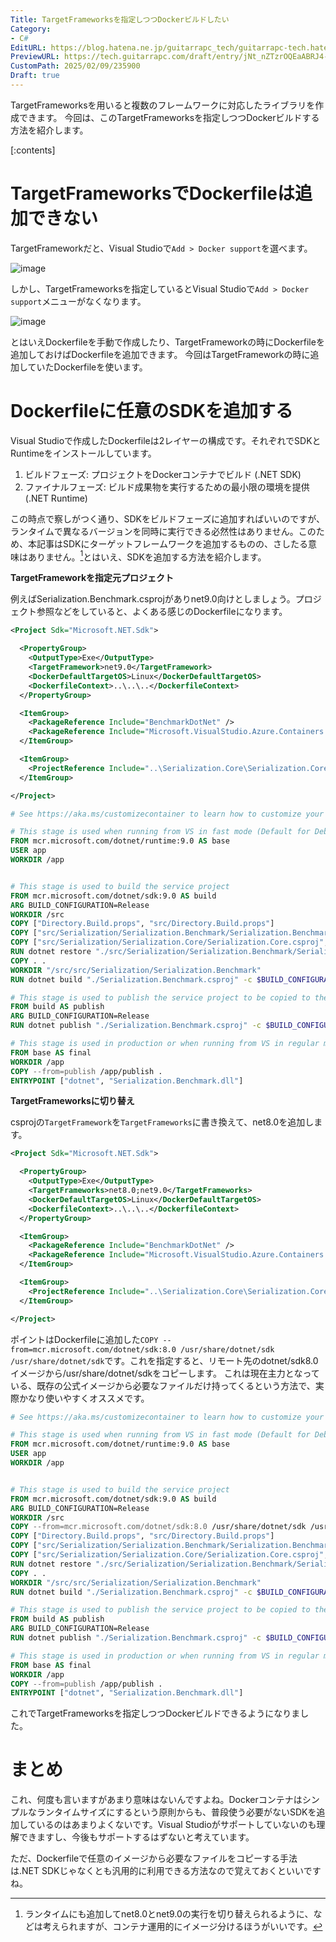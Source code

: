 ```yaml
---
Title: TargetFrameworksを指定しつつDockerビルドしたい
Category:
- C#
EditURL: https://blog.hatena.ne.jp/guitarrapc_tech/guitarrapc-tech.hatenablog.com/atom/entry/6802418398327899808
PreviewURL: https://tech.guitarrapc.com/draft/entry/jNt_nZTzrOQEaABRJ4-MSW56vEU
CustomPath: 2025/02/09/235900
Draft: true
---
```


TargetFrameworksを用いると複数のフレームワークに対応したライブラリを作成できます。
今回は、このTargetFrameworksを指定しつつDockerビルドする方法を紹介します。

[:contents]

# TargetFrameworksでDockerfileは追加できない

TargetFrameworkだと、Visual Studioで`Add > Docker support`を選べます。

![image](https://github.com/user-attachments/assets/e0c48628-4d61-4613-a548-440ae9728839)

しかし、TargetFrameworksを指定しているとVisual Studioで`Add > Docker support`メニューがなくなります。

![image](https://github.com/user-attachments/assets/0f71efc2-ef45-4b48-bd4d-25748391f02e)

とはいえDockerfileを手動で作成したり、TargetFrameworkの時にDockerfileを追加しておけばDockerfileを追加できます。
今回はTargetFrameworkの時に追加していたDockerfileを使います。

# Dockerfileに任意のSDKを追加する

Visual Studioで作成したDockerfileは2レイヤーの構成です。それぞれでSDKとRuntimeをインストールしています。

1. ビルドフェーズ: プロジェクトをDockerコンテナでビルド (.NET SDK)
2. ファイナルフェーズ: ビルド成果物を実行するための最小限の環境を提供 (.NET Runtime)

この時点で察しがつく通り、SDKをビルドフェーズに追加すればいいのですが、ランタイムで異なるバージョンを同時に実行できる必然性はありません。このため、本記事はSDKにターゲットフレームワークを追加するものの、さしたる意味はありません。[^1]とはいえ、SDKを追加する方法を紹介します。

**TargetFrameworkを指定元プロジェクト**

例えばSerialization.Benchmark.csprojがありnet9.0向けとしましょう。プロジェクト参照などをしていると、よくある感じのDockerfileになります。

```xml
<Project Sdk="Microsoft.NET.Sdk">

  <PropertyGroup>
    <OutputType>Exe</OutputType>
    <TargetFramework>net9.0</TargetFramework>
    <DockerDefaultTargetOS>Linux</DockerDefaultTargetOS>
    <DockerfileContext>..\..\..</DockerfileContext>
  </PropertyGroup>

  <ItemGroup>
    <PackageReference Include="BenchmarkDotNet" />
    <PackageReference Include="Microsoft.VisualStudio.Azure.Containers.Tools.Targets" />
  </ItemGroup>

  <ItemGroup>
    <ProjectReference Include="..\Serialization.Core\Serialization.Core.csproj" />
  </ItemGroup>

</Project>

```

```dockerfile
# See https://aka.ms/customizecontainer to learn how to customize your debug container and how Visual Studio uses this Dockerfile to build your images for faster debugging.

# This stage is used when running from VS in fast mode (Default for Debug configuration)
FROM mcr.microsoft.com/dotnet/runtime:9.0 AS base
USER app
WORKDIR /app


# This stage is used to build the service project
FROM mcr.microsoft.com/dotnet/sdk:9.0 AS build
ARG BUILD_CONFIGURATION=Release
WORKDIR /src
COPY ["Directory.Build.props", "src/Directory.Build.props"]
COPY ["src/Serialization/Serialization.Benchmark/Serialization.Benchmark.csproj", "src/Serialization/Serialization.Benchmark/"]
COPY ["src/Serialization/Serialization.Core/Serialization.Core.csproj", "src/Serialization/Serialization.Core/"]
RUN dotnet restore "./src/Serialization/Serialization.Benchmark/Serialization.Benchmark.csproj"
COPY . .
WORKDIR "/src/src/Serialization/Serialization.Benchmark"
RUN dotnet build "./Serialization.Benchmark.csproj" -c $BUILD_CONFIGURATION -o /app/build -f net9.0

# This stage is used to publish the service project to be copied to the final stage
FROM build AS publish
ARG BUILD_CONFIGURATION=Release
RUN dotnet publish "./Serialization.Benchmark.csproj" -c $BUILD_CONFIGURATION -o /app/publish /p:UseAppHost=false -f net9.0

# This stage is used in production or when running from VS in regular mode (Default when not using the Debug configuration)
FROM base AS final
WORKDIR /app
COPY --from=publish /app/publish .
ENTRYPOINT ["dotnet", "Serialization.Benchmark.dll"]
```

**TargetFrameworksに切り替え**

csprojの`TargetFramework`を`TargetFrameworks`に書き換えて、net8.0を追加します。

```xml
<Project Sdk="Microsoft.NET.Sdk">

  <PropertyGroup>
    <OutputType>Exe</OutputType>
    <TargetFrameworks>net8.0;net9.0</TargetFrameworks>
    <DockerDefaultTargetOS>Linux</DockerDefaultTargetOS>
    <DockerfileContext>..\..\..</DockerfileContext>
  </PropertyGroup>

  <ItemGroup>
    <PackageReference Include="BenchmarkDotNet" />
    <PackageReference Include="Microsoft.VisualStudio.Azure.Containers.Tools.Targets" />
  </ItemGroup>

  <ItemGroup>
    <ProjectReference Include="..\Serialization.Core\Serialization.Core.csproj" />
  </ItemGroup>

</Project>

```

ポイントはDockerfileに追加した`COPY --from=mcr.microsoft.com/dotnet/sdk:8.0 /usr/share/dotnet/sdk /usr/share/dotnet/sdk`です。これを指定すると、リモート先のdotnet/sdk8.0イメージから/usr/share/dotnet/sdkをコピーします。
これは現在主力となっている、既存の公式イメージから必要なファイルだけ持ってくるという方法で、実際かなり使いやすくオススメです。

```dockerfile
# See https://aka.ms/customizecontainer to learn how to customize your debug container and how Visual Studio uses this Dockerfile to build your images for faster debugging.

# This stage is used when running from VS in fast mode (Default for Debug configuration)
FROM mcr.microsoft.com/dotnet/runtime:9.0 AS base
USER app
WORKDIR /app


# This stage is used to build the service project
FROM mcr.microsoft.com/dotnet/sdk:9.0 AS build
ARG BUILD_CONFIGURATION=Release
WORKDIR /src
COPY --from=mcr.microsoft.com/dotnet/sdk:8.0 /usr/share/dotnet/sdk /usr/share/dotnet/sdk
COPY ["Directory.Build.props", "src/Directory.Build.props"]
COPY ["src/Serialization/Serialization.Benchmark/Serialization.Benchmark.csproj", "src/Serialization/Serialization.Benchmark/"]
COPY ["src/Serialization/Serialization.Core/Serialization.Core.csproj", "src/Serialization/Serialization.Core/"]
RUN dotnet restore "./src/Serialization/Serialization.Benchmark/Serialization.Benchmark.csproj"
COPY . .
WORKDIR "/src/src/Serialization/Serialization.Benchmark"
RUN dotnet build "./Serialization.Benchmark.csproj" -c $BUILD_CONFIGURATION -o /app/build -f net9.0

# This stage is used to publish the service project to be copied to the final stage
FROM build AS publish
ARG BUILD_CONFIGURATION=Release
RUN dotnet publish "./Serialization.Benchmark.csproj" -c $BUILD_CONFIGURATION -o /app/publish /p:UseAppHost=false -f net9.0

# This stage is used in production or when running from VS in regular mode (Default when not using the Debug configuration)
FROM base AS final
WORKDIR /app
COPY --from=publish /app/publish .
ENTRYPOINT ["dotnet", "Serialization.Benchmark.dll"]
```

これでTargetFrameworksを指定しつつDockerビルドできるようになりました。

# まとめ

これ、何度も言いますがあまり意味はないんですよね。Dockerコンテナはシンプルなランタイムサイズにするという原則からも、普段使う必要がないSDKを追加しているのはあまりよくないです。Visual Studioがサポートしていないのも理解できますし、今後もサポートするはずないと考えています。

ただ、Dockerfileで任意のイメージから必要なファイルをコピーする手法は.NET SDKじゃなくとも汎用的に利用できる方法なので覚えておくといいですね。

[^1]: ランタイムにも追加してnet8.0とnet9.0の実行を切り替えられるように、などは考えられますが、コンテナ運用的にイメージ分けるほうがいいです。
